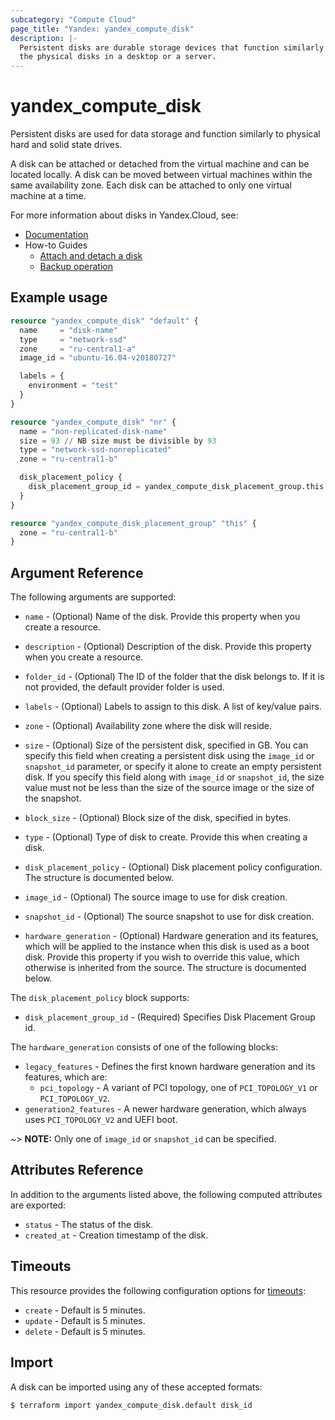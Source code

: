 ```yaml
---
subcategory: "Compute Cloud"
page_title: "Yandex: yandex_compute_disk"
description: |-
  Persistent disks are durable storage devices that function similarly to
  the physical disks in a desktop or a server.
---
```



# yandex_compute_disk




Persistent disks are used for data storage and function similarly to physical hard and solid state drives.

A disk can be attached or detached from the virtual machine and can be located locally. A disk can be moved between virtual machines within the same availability zone. Each disk can be attached to only one virtual machine at a time.

For more information about disks in Yandex.Cloud, see:

* [Documentation](https://cloud.yandex.com/docs/compute/concepts/disk)
* How-to Guides
  * [Attach and detach a disk](https://cloud.yandex.com/docs/compute/concepts/disk#attach-detach)
  * [Backup operation](https://cloud.yandex.com/docs/compute/concepts/disk#backup)

## Example usage

```terraform
resource "yandex_compute_disk" "default" {
  name     = "disk-name"
  type     = "network-ssd"
  zone     = "ru-central1-a"
  image_id = "ubuntu-16.04-v20180727"

  labels = {
    environment = "test"
  }
}
```

```terraform
resource "yandex_compute_disk" "nr" {
  name = "non-replicated-disk-name"
  size = 93 // NB size must be divisible by 93  
  type = "network-ssd-nonreplicated"
  zone = "ru-central1-b"

  disk_placement_policy {
    disk_placement_group_id = yandex_compute_disk_placement_group.this.id
  }
}

resource "yandex_compute_disk_placement_group" "this" {
  zone = "ru-central1-b"
}
```

## Argument Reference

The following arguments are supported:

* `name` - (Optional) Name of the disk. Provide this property when you create a resource.

* `description` - (Optional) Description of the disk. Provide this property when you create a resource.

* `folder_id` - (Optional) The ID of the folder that the disk belongs to. If it is not provided, the default provider folder is used.

* `labels` - (Optional) Labels to assign to this disk. A list of key/value pairs.

* `zone` - (Optional) Availability zone where the disk will reside.

* `size` - (Optional) Size of the persistent disk, specified in GB. You can specify this field when creating a persistent disk using the `image_id` or `snapshot_id` parameter, or specify it alone to create an empty persistent disk. If you specify this field along with `image_id` or `snapshot_id`, the size value must not be less than the size of the source image or the size of the snapshot.

* `block_size` - (Optional) Block size of the disk, specified in bytes.

* `type` - (Optional) Type of disk to create. Provide this when creating a disk.

* `disk_placement_policy` - (Optional) Disk placement policy configuration. The structure is documented below.

* `image_id` - (Optional) The source image to use for disk creation.

* `snapshot_id` - (Optional) The source snapshot to use for disk creation.

* `hardware_generation` - (Optional) Hardware generation and its features,
  which will be applied to the instance when this disk is used as a boot
  disk. Provide this property if you wish to override this value, which
  otherwise is inherited from the source. The structure is documented below.

The `disk_placement_policy` block supports:

* `disk_placement_group_id` - (Required) Specifies Disk Placement Group id.

The `hardware_generation` consists of one of the following blocks:

* `legacy_features` - Defines the first known hardware generation and its features, which are:
  * `pci_topology` - A variant of PCI topology, one of `PCI_TOPOLOGY_V1` or `PCI_TOPOLOGY_V2`.
* `generation2_features` - A newer hardware generation, which always uses `PCI_TOPOLOGY_V2` and UEFI boot.

~> **NOTE:** Only one of `image_id` or `snapshot_id` can be specified.

## Attributes Reference

In addition to the arguments listed above, the following computed attributes are exported:

* `status` - The status of the disk.
* `created_at` - Creation timestamp of the disk.

## Timeouts

This resource provides the following configuration options for [timeouts](https://www.terraform.io/docs/language/resources/syntax.html#operation-timeouts):

- `create` - Default is 5 minutes.
- `update` - Default is 5 minutes.
- `delete` - Default is 5 minutes.

## Import

A disk can be imported using any of these accepted formats:

```
$ terraform import yandex_compute_disk.default disk_id
```
